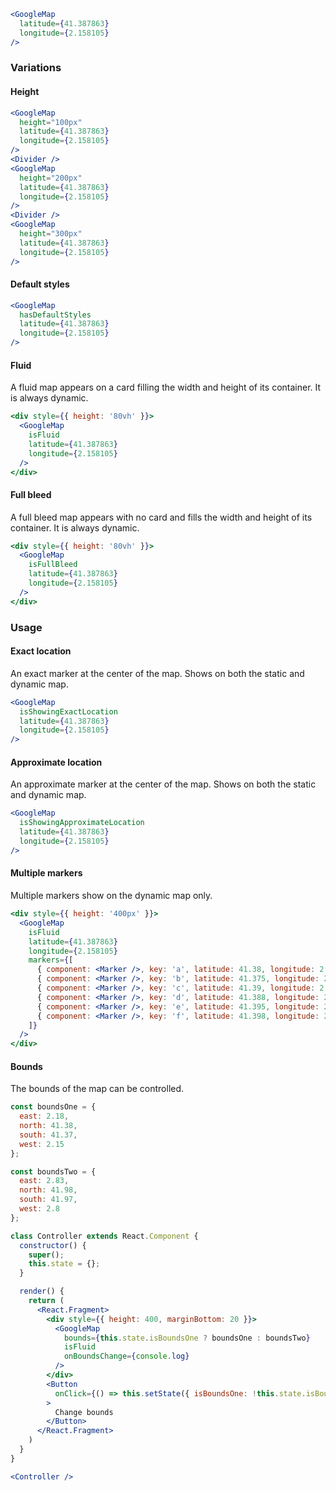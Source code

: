 ```jsx
<GoogleMap
  latitude={41.387863}
  longitude={2.158105}
/>
```

### Variations

#### Height

```jsx
<GoogleMap
  height="100px"
  latitude={41.387863}
  longitude={2.158105}
/>
<Divider />
<GoogleMap
  height="200px"
  latitude={41.387863}
  longitude={2.158105}
/>
<Divider />
<GoogleMap
  height="300px"
  latitude={41.387863}
  longitude={2.158105}
/>
```

#### Default styles

```jsx
<GoogleMap
  hasDefaultStyles
  latitude={41.387863}
  longitude={2.158105}
/>
```

#### Fluid

A fluid map appears on a card filling the width and height of its container. It is always dynamic.

```jsx
<div style={{ height: '80vh' }}>
  <GoogleMap
    isFluid
    latitude={41.387863}
    longitude={2.158105}
  />
</div>
```

#### Full bleed

A full bleed map appears with no card and fills the width and height of its container. It is always dynamic.

```jsx
<div style={{ height: '80vh' }}>
  <GoogleMap
    isFullBleed
    latitude={41.387863}
    longitude={2.158105}
  />
</div>
```

### Usage

#### Exact location

An exact marker at the center of the map. Shows on both the static and dynamic map.

```jsx
<GoogleMap
  isShowingExactLocation
  latitude={41.387863}
  longitude={2.158105}
/>
```

#### Approximate location

An approximate marker at the center of the map. Shows on both the static and dynamic map.

```jsx
<GoogleMap
  isShowingApproximateLocation
  latitude={41.387863}
  longitude={2.158105}
/>
```

#### Multiple markers

Multiple markers show on the dynamic map only.

```jsx
<div style={{ height: '400px' }}>
  <GoogleMap
    isFluid
    latitude={41.387863}
    longitude={2.158105}
    markers={[
      { component: <Marker />, key: 'a', latitude: 41.38, longitude: 2.15 },
      { component: <Marker />, key: 'b', latitude: 41.375, longitude: 2.16 },
      { component: <Marker />, key: 'c', latitude: 41.39, longitude: 2.18 },
      { component: <Marker />, key: 'd', latitude: 41.388, longitude: 2.13 },
      { component: <Marker />, key: 'e', latitude: 41.395, longitude: 2.145 },
      { component: <Marker />, key: 'f', latitude: 41.398, longitude: 2.155 }
    ]}
  />
</div>
```

#### Bounds

The bounds of the map can be controlled.

```jsx
const boundsOne = {
  east: 2.18,
  north: 41.38,
  south: 41.37,
  west: 2.15
};

const boundsTwo = {
  east: 2.83,
  north: 41.98,
  south: 41.97,
  west: 2.8
};

class Controller extends React.Component {
  constructor() {
    super();
    this.state = {};
  }

  render() {
    return (
      <React.Fragment>
        <div style={{ height: 400, marginBottom: 20 }}>
          <GoogleMap
            bounds={this.state.isBoundsOne ? boundsOne : boundsTwo}
            isFluid
            onBoundsChange={console.log}
          />
        </div>
        <Button
          onClick={() => this.setState({ isBoundsOne: !this.state.isBoundsOne})}
        >
          Change bounds
        </Button>
      </React.Fragment>
    )
  }
}

<Controller />
```
